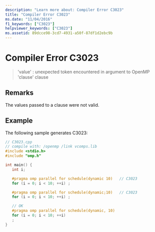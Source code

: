 ```yaml
---
description: "Learn more about: Compiler Error C3023"
title: "Compiler Error C3023"
ms.date: "11/04/2016"
f1_keywords: ["C3023"]
helpviewer_keywords: ["C3023"]
ms.assetid: 89dcce98-3cd7-4931-a50f-87df1d2ebc9b
---
```

# Compiler Error C3023

> 'value' : unexpected token encountered in argument to OpenMP 'clause' clause

## Remarks

The values passed to a clause were not valid.

## Example

The following sample generates C3023:

```cpp
// C3023.cpp
// compile with: /openmp /link vcomps.lib
#include <stdio.h>
#include "omp.h"

int main() {
   int i;

   #pragma omp parallel for schedule(dynamic 10)   // C3023
   for (i = 0; i < 10; ++i) ;

   #pragma omp parallel for schedule(dynamic;10)   // C3023
   for (i = 0; i < 10; ++i) ;

   // OK
   #pragma omp parallel for schedule(dynamic, 10)
   for (i = 0; i < 10; ++i)
   ;
}
```
